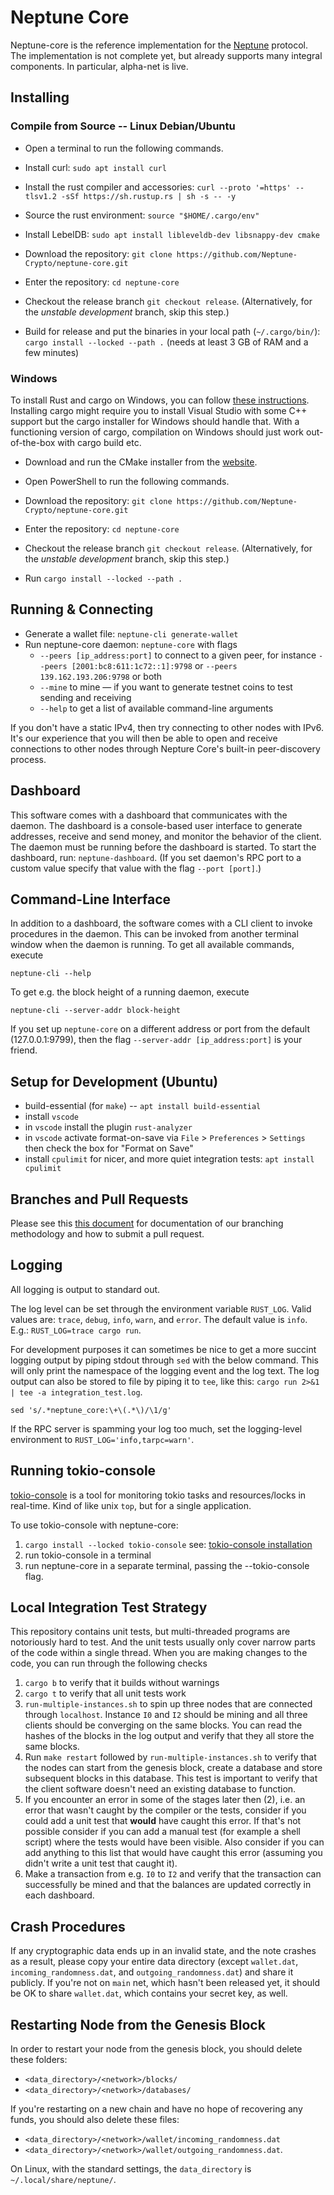# Neptune Core

Neptune-core is the reference implementation for the [Neptune](https://neptune.cash/) protocol. The implementation is not complete yet, but already supports many integral components. In particular, alpha-net is live.

## Installing

### Compile from Source -- Linux Debian/Ubuntu

 - Open a terminal to run the following commands.
 - Install curl: `sudo apt install curl`
 - Install the rust compiler and accessories: `curl --proto '=https' --tlsv1.2 -sSf https://sh.rustup.rs | sh -s -- -y`
 - Source the rust environment: `source "$HOME/.cargo/env"`
 - Install LebelDB: `sudo apt install libleveldb-dev libsnappy-dev cmake`
 - Download the repository: `git clone https://github.com/Neptune-Crypto/neptune-core.git`
 - Enter the repository: `cd neptune-core`
 - Checkout the release branch `git checkout release`. (Alternatively, for the *unstable development* branch, skip this step.)

 - Build for release and put the binaries in your local path (`~/.cargo/bin/`): `cargo install --locked --path .` (needs at least 3 GB of RAM and a few minutes)

### Windows

To install Rust and cargo on Windows, you can follow [these instructions](https://doc.rust-lang.org/cargo/getting-started/installation.html).
Installing cargo might require you to install Visual Studio with some C++ support but the cargo installer for Windows should handle that.
With a functioning version of cargo, compilation on Windows should just work out-of-the-box with cargo build etc.
- Download and run the CMake installer from the [website](https://cmake.org/download/).
- Open PowerShell to run the following commands.
- Download the repository: `git clone https://github.com/Neptune-Crypto/neptune-core.git`
- Enter the repository: `cd neptune-core`
- Checkout the release branch `git checkout release`. (Alternatively, for the *unstable development* branch, skip this step.)

- Run `cargo install --locked --path .`


## Running & Connecting

 - Generate a wallet file: `neptune-cli generate-wallet`
 - Run neptune-core daemon: `neptune-core` with flags
   - `--peers [ip_address:port]` to connect to a given peer, for instance `--peers [2001:bc8:611:1c72::1]:9798` or `--peers 139.162.193.206:9798` or both
   - `--mine` to mine — if you want to generate testnet coins to test sending and receiving
   - `--help` to get a list of available command-line arguments

If you don't have a static IPv4, then try connecting to other nodes with IPv6. It's our experience that you will then be able to open and receive connections to other nodes through Nepture Core's built-in peer-discovery process.

## Dashboard

This software comes with a dashboard that communicates with the daemon. The dashboard is a console-based user interface to generate addresses, receive and send money, and monitor the behavior of the client. The daemon must be running before the dashboard is started. To start the dashboard, run: `neptune-dashboard`. (If you set daemon's RPC port to a custom value specify that value with the flag `--port [port]`.)

## Command-Line Interface

In addition to a dashboard, the software comes with a CLI client to invoke procedures in the daemon. This can be invoked from another terminal window when the daemon is running. To get all available commands, execute
```
neptune-cli --help
```

To get e.g. the block height of a running daemon, execute
```
neptune-cli --server-addr block-height
```

If you set up `neptune-core` on a different address or port from the default (127.0.0.1:9799), then the flag `--server-addr [ip_address:port]` is your friend.

## Setup for Development (Ubuntu)

 - build-essential (for `make`) -- `apt install build-essential`
 - install `vscode`
 - in `vscode` install the plugin `rust-analyzer`
 - in `vscode` activate format-on-save via `File` > `Preferences` > `Settings` then check the box for "Format on Save"
 - install `cpulimit` for nicer, and more quiet integration tests: `apt install cpulimit`

## Branches and Pull Requests

Please see this [this document](./developer_docs/git_branches.md) for documentation of our branching methodology and how to submit a pull request.

## Logging

All logging is output to standard out.

The log level can be set through the environment variable `RUST_LOG`. Valid values are: `trace`, `debug`, `info`, `warn`, and `error`. The default value is `info`. E.g.: `RUST_LOG=trace cargo run`.

For development purposes it can sometimes be nice to get a more succint logging output by piping stdout through `sed` with the below command. This will only print the namespace of the logging event and the log text. The log output can also be stored to file by piping it to `tee`, like this: `cargo run 2>&1 | tee -a integration_test.log`.
```
sed 's/.*neptune_core:\+\(.*\)/\1/g'
```

If the RPC server is spamming your log too much, set the logging-level environment to `RUST_LOG='info,tarpc=warn'`.

## Running tokio-console

[tokio-console](https://github.com/tokio-rs/console) is a tool for monitoring tokio tasks and resources/locks in real-time.  Kind of like unix `top`, but for a single application.

To use tokio-console with neptune-core:

1. `cargo install --locked tokio-console`   see: [tokio-console installation](https://github.com/tokio-rs/console#running-the-console)
2. run tokio-console in a terminal
3. run neptune-core in a separate terminal, passing the --tokio-console flag.


## Local Integration Test Strategy

This repository contains unit tests, but multi-threaded programs are notoriously hard to test. And the unit tests usually only cover narrow parts of the code within a single thread. When you are making changes to the code, you can run through the following checks
1. `cargo b` to verify that it builds without warnings
2. `cargo t` to verify that all unit tests work
3. `run-multiple-instances.sh` to spin up three nodes that are connected through `localhost`. Instance `I0` and `I2` should be mining and all three clients should be converging on the same blocks. You can read the hashes of the blocks in the log output and verify that they all store the same blocks.
4. Run `make restart` followed by `run-multiple-instances.sh` to verify that the nodes can start from the genesis block, create a database and store subsequent blocks in this database. This test is important to verify that the client software doesn't need an existing database to function.
5. If you encounter an error in some of the stages later then (2), i.e. an error that wasn't caught by the compiler or the tests, consider if you could add a unit test that **would** have caught this error. If that's not possible consider if you can add a manual test (for example a shell script) where the tests would have been visible. Also consider if you can add anything to this list that would have caught this error (assuming you didn't write a unit test that caught it).
6. Make a transaction from e.g. `I0` to `I2` and verify that the transaction can successfully be mined and that the balances are updated correctly in each dashboard.

## Crash Procedures

If any cryptographic data ends up in an invalid state, and the note crashes as a result, please copy your entire data directory (except `wallet.dat`, `incoming_randomness.dat`, and `outgoing_randomness.dat`) and share it publicly. If you're not on `main` net, which hasn't been released yet, it should be OK to share `wallet.dat`, which contains your secret key, as well.

## Restarting Node from the Genesis Block

In order to restart your node from the genesis block, you should delete these folders:
- `<data_directory>/<network>/blocks/`
- `<data_directory>/<network>/databases/`

If you're restarting on a new chain and have no hope of recovering any funds, you should also delete these files:
- `<data_directory>/<network>/wallet/incoming_randomness.dat`
- `<data_directory>/<network>/wallet/outgoing_randomness.dat`.

On Linux, with the standard settings, the `data_directory` is
`~/.local/share/neptune/`.
